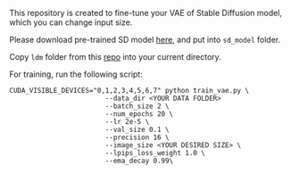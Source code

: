 This repository is created to fine-tune your VAE of Stable Diffusion model, which you can change input size.


Please download pre-trained SD model [here](https://huggingface.co/runwayml/stable-diffusion-v1-5/blob/main/v1-5-pruned.ckpt), and put into `sd_model` folder.

Copy `ldm` folder from this [repo](https://github.com/lllyasviel/ControlNet/tree/main?tab=readme-ov-file) into your current directory.


For training, run the following script:

```
CUDA_VISIBLE_DEVICES="0,1,2,3,4,5,6,7" python train_vae.py \
						--data_dir <YOUR DATA FOLDER>
						--batch_size 2 \
						--num_epochs 20 \
						--lr 2e-5 \
                        --val_size 0.1 \
						--precision 16 \
						--image_size <YOUR DESIRED SIZE> \
						--lpips_loss_weight 1.0 \
						--ema_decay 0.99\
```